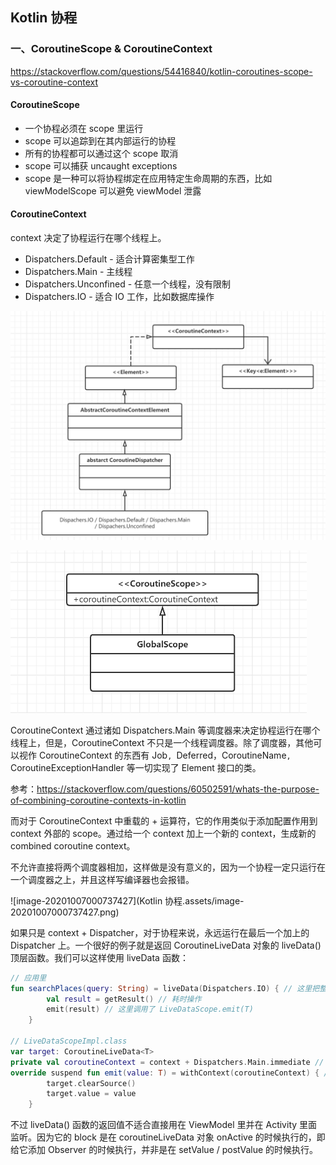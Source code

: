 ## Kotlin 协程

### 一、CoroutineScope & CoroutineContext

https://stackoverflow.com/questions/54416840/kotlin-coroutines-scope-vs-coroutine-context

#### CoroutineScope 

* 一个协程必须在 scope 里运行
* scope 可以追踪到在其内部运行的协程
* 所有的协程都可以通过这个 scope 取消
* scope 可以捕获 uncaught exceptions
* scope 是一种可以将协程绑定在应用特定生命周期的东西，比如 viewModelScope 可以避免 viewModel 泄露

#### CoroutineContext

context 决定了协程运行在哪个线程上。

* Dispatchers.Default - 适合计算密集型工作
* Dispatchers.Main - 主线程
* Dispatchers.Unconfined - 任意一个线程，没有限制
* Dispatchers.IO - 适合 IO 工作，比如数据库操作

![CoroutineContext](fig/image-20201005185242917.png)

  

 <img src="fig/image-20201005193143454.png" alt="image-20201005193143454" style="zoom:50%;" />

CoroutineContext 通过诸如 Dispatchers.Main 等调度器来决定协程运行在哪个线程上，但是，CoroutineContext 不只是一个线程调度器。除了调度器，其他可以视作 CoroutineContext 的东西有 Job`, `Deferred，CoroutineName`, `CoroutineExceptionHandler 等一切实现了 Element 接口的类。

参考：https://stackoverflow.com/questions/60502591/whats-the-purpose-of-combining-coroutine-contexts-in-kotlin

而对于 CoroutineContext  中重载的 + 运算符，它的作用类似于添加配置作用到 context 外部的 scope。通过给一个 context 加上一个新的 context，生成新的 combined coroutine context。

不允许直接将两个调度器相加，这样做是没有意义的，因为一个协程一定只运行在一个调度器之上，并且这样写编译器也会报错。

![image-20201007000737427](Kotlin 协程.assets/image-20201007000737427.png)

如果只是 context + Dispatcher，对于协程来说，永远运行在最后一个加上的 Dispatcher 上。一个很好的例子就是返回 CoroutineLiveData 对象的 liveData() 顶层函数。我们可以这样使用 liveData 函数：

```kotlin
// 应用里
fun searchPlaces(query: String) = liveData(Dispatchers.IO) { // 这里把整个 block 切到了 IO 线程上
        val result = getResult() // 耗时操作
        emit(result) // 这里调用了 LiveDataScope.emit(T)
    }

// LiveDataScopeImpl.class
var target: CoroutineLiveData<T>
private val coroutineContext = context + Dispatchers.Main.immediate // 添加 Main 调度器
override suspend fun emit(value: T) = withContext(coroutineContext) { // 这里把上面本来在 IO 线程上运行的 block 切到了 Main 主线程，因为 liveData 的 setValue 方法必须在主线程调用
        target.clearSource()
        target.value = value
    }

```

不过 liveData() 函数的返回值不适合直接用在 ViewModel 里并在 Activity 里面监听。因为它的 block 是在 coroutineLiveData 对象 onActive 的时候执行的，即给它添加 Observer 的时候执行，并非是在 setValue / postValue 的时候执行。

